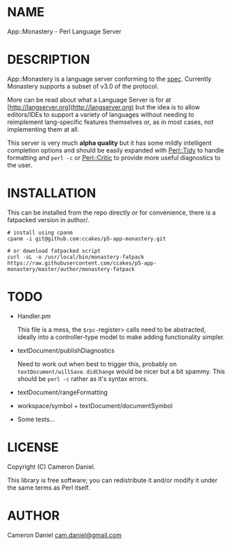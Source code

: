 # NAME

App::Monastery - Perl Language Server

# DESCRIPTION

App::Monastery is a language server conforming to the [spec](https://github.com/Microsoft/language-server-protocol/blob/master/protocol.md). Currently
Monastery supports a subset of v3.0 of the protocol.

More can be read about what a Language Server is for at [http://langserver.org](http://langserver.org)
but the idea is to allow editors/IDEs to support a variety of languages
without needing to reimplement lang-specific features themselves or,
as in most cases, not implementing them at all.

This server is very much **alpha quality** but it has some mildly
intelligent completion options and should be easily expanded with
[Perl::Tidy](https://metacpan.org/pod/Perl::Tidy) to handle formatting and `perl -c` or [Perl::Critic](https://metacpan.org/pod/Perl::Critic)
to provide more useful diagnostics to the user.

# INSTALLATION

This can be installed from the repo directly or for convenience, there
is a fatpacked version in author/.

    # install using cpanm
    cpanm -i git@github.com:ccakes/p5-app-monastery.git

    # or download fatpacked script
    curl -sL -o /usr/local/bin/monastery-fatpack https://raw.githubusercontent.com/ccakes/p5-app-monastery/master/author/monastery-fatpack

# TODO

- Handler.pm

    This file is a mess, the `$rpc-`register> calls need to be abstracted,
    ideally into a controller-type model to make adding functionality
    simpler.

- textDocument/publishDiagnostics

    Need to work out when best to trigger this, probably on
    `textDocument/willSave`. `didChange` would be nicer but a bit
    spammy. This should be `perl -c` rather as it's syntax errors.

- textDocument/rangeFormatting
- workspace/symbol + textDocument/documentSymbol
- Some tests...

# LICENSE

Copyright (C) Cameron Daniel.

This library is free software; you can redistribute it and/or modify
it under the same terms as Perl itself.

# AUTHOR

Cameron Daniel <cam.daniel@gmail.com>
